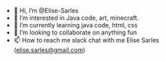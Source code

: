 - 👋 Hi, I’m @Elise-Sarles
- 👀 I’m interested in Java code, art, minecraft.
- 🌱 I’m currently learning java code, html, css
- 💞️ I’m looking to collaborate on anything fun
- 📫 How to reach me slack chat with me Elise Sarles (elise.sarles@gmail.com)

<!---
Elise-Sarles/Elise-Sarles is a ✨ special ✨ repository because its `README.md` (this file) appears on your GitHub profile.
You can click the Preview link to take a look at your changes.
--->
